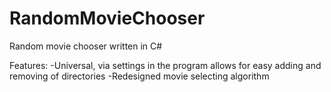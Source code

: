 RandomMovieChooser
==================

Random movie chooser written in C#

Features:
  -Universal, via settings in the program allows for easy adding and removing of directories
  -Redesigned movie selecting algorithm
